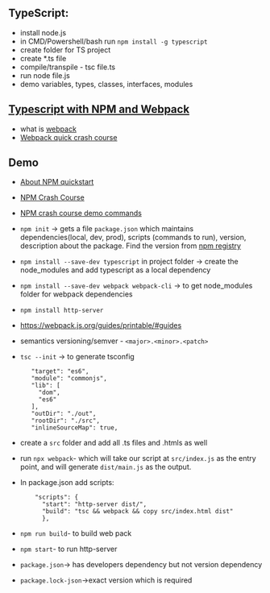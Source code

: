 ## TypeScript:
- install node.js
- in CMD/Powershell/bash run `npm install -g typescript`
- create folder for TS project
- create *.ts file
- compile/transpile - tsc file.ts
- run node file.js
- demo variables, types, classes, interfaces, modules

## [Typescript with NPM and Webpack](https://webpack.js.org/guides/typescript/#basic-setup)
- what is [webpack](https://webpack.js.org/concepts/)
- [Webpack quick crash course](https://www.youtube.com/watch?v=GU-2T7k9NfI)

## Demo
- [About NPM quickstart](https://nodesource.com/blog/an-absolute-beginners-guide-to-using-npm/)
- [NPM Crash Course](https://www.youtube.com/watch?v=jHDhaSSKmB0)
- [NPM crash course demo commands](https://gist.github.com/bradtraversy/09177818de0f43a6e74e2cd05d1fe596)

- `npm init` -> gets a file `package.json` which maintains dependencies(local, dev, prod), scripts (commands to run), version, description about the package. Find the version from [npm registry](https://www.npmjs.com/) 
- `npm install --save-dev typescript` in project folder -> create the node_modules and add typescript as a local dependency
- `npm install --save-dev webpack webpack-cli` -> to get node_modules folder for webpack dependencies
- `npm install http-server`
- https://webpack.js.org/guides/printable/#guides
- semantics versioning/semver -  `<major>.<minor>.<patch>`
- `tsc --init` -> to generate tsconfig
    ```
       "target": "es6",
       "module": "commonjs",
       "lib": [
         "dom",
         "es6"
       ],
       "outDir": "./out",
       "rootDir": "./src",
       "inlineSourceMap": true,
   ```
- create a `src` folder and add all .ts files and .htmls as well
- run `npx webpack`- which will take our script at `src/index.js` as the entry point, and will generate `dist/main.js` as the output. 
-  In package.json add scripts:
    ```
        "scripts": {
          "start": "http-server dist/",
          "build": "tsc && webpack && copy src/index.html dist"
          },
    ```
- `npm run build`- to build web pack
- `npm start`- to run http-server
- `package.json`-> has developers dependency but not version dependency
- `package.lock-json`->exact version which is required
